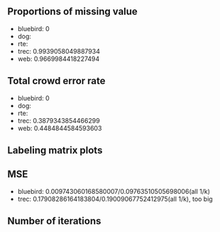## Proportions of missing value
- bluebird: 0
- dog:
- rte:
- trec: 0.9939058049887934
- web: 0.9669984418227494

## Total crowd error rate
- bluebird: 0
- dog:
- rte:
- trec: 0.3879343854466299
- web: 0.4484844584593603

## Labeling matrix plots

## MSE

- bluebird: 0.009743060168580007/0.09763510505698006(all 1/k)
- trec: 0.17908286164183804/0.19009067752412975(all 1/k), too big

## Number of iterations